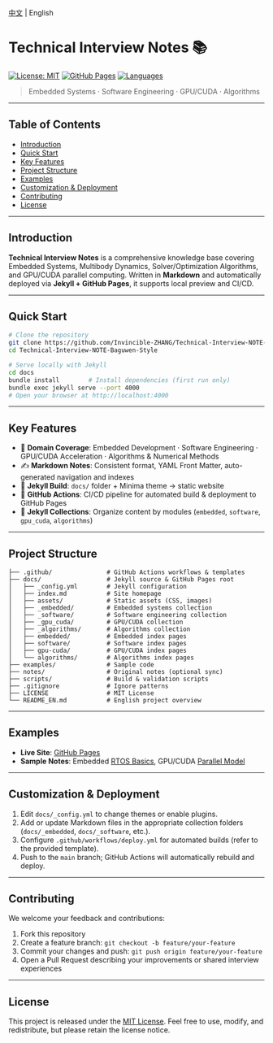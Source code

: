 ﻿[中文](./README.md) | English
# Technical Interview Notes 📚

[![License: MIT](https://img.shields.io/badge/License-MIT-yellow.svg)](LICENSE) [![GitHub Pages](https://img.shields.io/badge/Pages-📖%20Online-blue)](https://invincible-zhang.github.io/Technical-Interview-NOTE-Baguwen-Style/) [![Languages](https://img.shields.io/badge/Langs-C%2B%2B%20%7C%20Python%20%7C%20CUDA-lightgrey)]()

> Embedded Systems · Software Engineering · GPU/CUDA · Algorithms

---

## Table of Contents

* [Introduction](#introduction)  
* [Quick Start](#quick-start)  
* [Key Features](#key-features)  
* [Project Structure](#project-structure)  
* [Examples](#examples)  
* [Customization & Deployment](#customization--deployment)  
* [Contributing](#contributing)  
* [License](#license)

---

## Introduction

**Technical Interview Notes** is a comprehensive knowledge base covering Embedded Systems, Multibody Dynamics, Solver/Optimization Algorithms, and GPU/CUDA parallel computing. Written in **Markdown** and automatically deployed via **Jekyll + GitHub Pages**, it supports local preview and CI/CD.

---

## Quick Start

```bash
# Clone the repository
git clone https://github.com/Invincible-ZHANG/Technical-Interview-NOTE-Baguwen-Style.git
cd Technical-Interview-NOTE-Baguwen-Style

# Serve locally with Jekyll
cd docs
bundle install        # Install dependencies (first run only)
bundle exec jekyll serve --port 4000
# Open your browser at http://localhost:4000
````

---

## Key Features

* 🚀 **Domain Coverage**: Embedded Development · Software Engineering · GPU/CUDA Acceleration · Algorithms & Numerical Methods
* ✍️ **Markdown Notes**: Consistent format, YAML Front Matter, auto-generated navigation and indexes
* 🔄 **Jekyll Build**: `docs/` folder + Minima theme → static website
* 🔧 **GitHub Actions**: CI/CD pipeline for automated build & deployment to GitHub Pages
* 📂 **Jekyll Collections**: Organize content by modules (`embedded`, `software`, `gpu_cuda`, `algorithms`)

---

## Project Structure

```text
├── .github/               # GitHub Actions workflows & templates
├── docs/                  # Jekyll source & GitHub Pages root
│   ├── _config.yml        # Jekyll configuration
│   ├── index.md           # Site homepage
│   ├── assets/            # Static assets (CSS, images)
│   ├── _embedded/         # Embedded systems collection
│   ├── _software/         # Software engineering collection
│   ├── _gpu_cuda/         # GPU/CUDA collection
│   ├── _algorithms/       # Algorithms collection
│   ├── embedded/          # Embedded index pages
│   ├── software/          # Software index pages
│   ├── gpu-cuda/          # GPU/CUDA index pages
│   └── algorithms/        # Algorithms index pages
├── examples/              # Sample code
├── notes/                 # Original notes (optional sync)
├── scripts/               # Build & validation scripts
├── .gitignore             # Ignore patterns
├── LICENSE                # MIT License
└── README_EN.md           # English project overview
```

---

## Examples

* **Live Site**: [GitHub Pages](https://invincible-zhang.github.io/Technical-Interview-NOTE-Baguwen-Style/)
* **Sample Notes**: Embedded [RTOS Basics](/embedded/rtos-basics.html), GPU/CUDA [Parallel Model](/gpu-cuda/cuda-intro.html)

---

## Customization & Deployment

1. Edit `docs/_config.yml` to change themes or enable plugins.
2. Add or update Markdown files in the appropriate collection folders (`docs/_embedded`, `docs/_software`, etc.).
3. Configure `.github/workflows/deploy.yml` for automated builds (refer to the provided template).
4. Push to the `main` branch; GitHub Actions will automatically rebuild and deploy.

---

## Contributing

We welcome your feedback and contributions:

1. Fork this repository
2. Create a feature branch: `git checkout -b feature/your-feature`
3. Commit your changes and push: `git push origin feature/your-feature`
4. Open a Pull Request describing your improvements or shared interview experiences

---

## License

This project is released under the [MIT License](LICENSE). Feel free to use, modify, and redistribute, but please retain the license notice.
